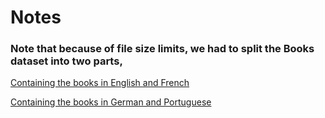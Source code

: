 # Notes

### Note that because of file size limits, we had to split the Books dataset into two parts, 

 [Containing the books in English and French](https://www.google.com "Google's Homepage")

 [Containing the books in German and Portuguese](https://www.google.com "Google's Homepage")

